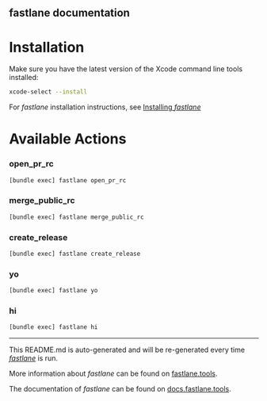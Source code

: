 ## fastlane documentation

# Installation

Make sure you have the latest version of the Xcode command line tools installed:

```sh
xcode-select --install
```

For _fastlane_ installation instructions, see [Installing _fastlane_](https://docs.fastlane.tools/#installing-fastlane)

# Available Actions

### open_pr_rc

```sh
[bundle exec] fastlane open_pr_rc
```

### merge_public_rc

```sh
[bundle exec] fastlane merge_public_rc
```

### create_release

```sh
[bundle exec] fastlane create_release
```

### yo

```sh
[bundle exec] fastlane yo
```

### hi

```sh
[bundle exec] fastlane hi
```

---

This README.md is auto-generated and will be re-generated every time [_fastlane_](https://fastlane.tools) is run.

More information about _fastlane_ can be found on [fastlane.tools](https://fastlane.tools).

The documentation of _fastlane_ can be found on [docs.fastlane.tools](https://docs.fastlane.tools).
